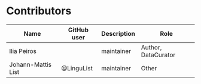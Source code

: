 # Contributors

Name               | GitHub user | Description |Role
---                | ---         | --- | ---
Ilia Peiros |             | maintainer | Author, DataCurator
Johann-Mattis List | @LinguList  | maintainer | Other

